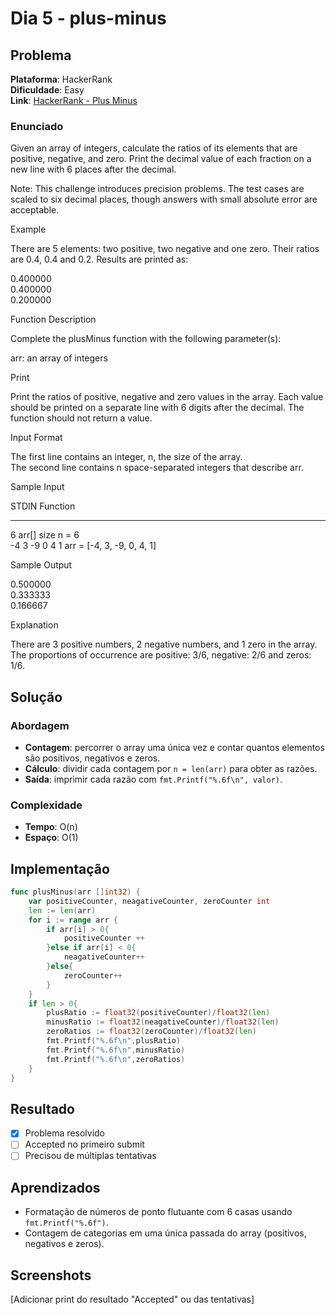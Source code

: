 # Dia 5 - plus-minus

## Problema

**Plataforma**: HackerRank  
**Dificuldade**: Easy  
**Link**: [HackerRank - Plus Minus](https://www.hackerrank.com/challenges/plus-minus/problem)

### Enunciado

Given an array of integers, calculate the ratios of its elements that are positive, negative, and zero. Print the decimal value of each fraction on a new line with 6 places after the decimal.

Note: This challenge introduces precision problems. The test cases are scaled to six decimal places, though answers with small absolute error are acceptable.

Example

There are 5 elements: two positive, two negative and one zero. Their ratios are 0.4, 0.4 and 0.2. Results are printed as:

0.400000  
0.400000  
0.200000

Function Description

Complete the plusMinus function with the following parameter(s):

arr: an array of integers

Print

Print the ratios of positive, negative and zero values in the array. Each value should be printed on a separate line with 6 digits after the decimal. The function should not return a value.

Input Format

The first line contains an integer, n, the size of the array.  
The second line contains n space-separated integers that describe arr.

Sample Input

STDIN           Function  
-----           --------  
6               arr[] size n = 6  
-4 3 -9 0 4 1   arr = [-4, 3, -9, 0, 4, 1]

Sample Output

0.500000  
0.333333  
0.166667

Explanation

There are 3 positive numbers, 2 negative numbers, and 1 zero in the array.  
The proportions of occurrence are positive: 3/6, negative: 2/6 and zeros: 1/6.

## Solução

### Abordagem

- **Contagem**: percorrer o array uma única vez e contar quantos elementos são positivos, negativos e zeros.  
- **Cálculo**: dividir cada contagem por `n = len(arr)` para obter as razões.  
- **Saída**: imprimir cada razão com `fmt.Printf("%.6f\n", valor)`.

### Complexidade

- **Tempo**: O(n)
- **Espaço**: O(1)

## Implementação

```go
func plusMinus(arr []int32) {
    var positiveCounter, neagativeCounter, zeroCounter int
    len := len(arr)
    for i := range arr {
        if arr[i] > 0{
            positiveCounter ++
        }else if arr[i] < 0{
            neagativeCounter++
        }else{
            zeroCounter++
        }
    }
    if len > 0{
        plusRatio := float32(positiveCounter)/float32(len)
        minusRatio := float32(neagativeCounter)/float32(len)
        zeroRatios := float32(zeroCounter)/float32(len)        
        fmt.Printf("%.6f\n",plusRatio)
        fmt.Printf("%.6f\n",minusRatio)
        fmt.Printf("%.6f\n",zeroRatios)
    }   
}
```

## Resultado

- [x] Problema resolvido
- [ ] Accepted no primeiro submit
- [ ] Precisou de múltiplas tentativas

## Aprendizados

- Formatação de números de ponto flutuante com 6 casas usando `fmt.Printf("%.6f")`.
- Contagem de categorias em uma única passada do array (positivos, negativos e zeros).

## Screenshots

[Adicionar print do resultado "Accepted" ou das tentativas]
